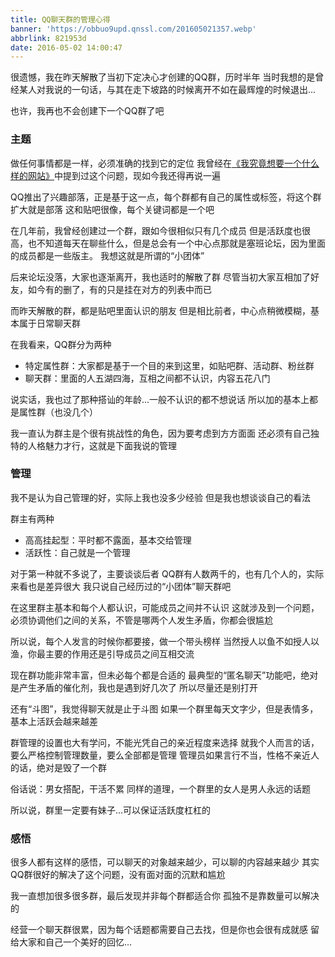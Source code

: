 ```yaml
---
title: QQ聊天群的管理心得
banner: 'https://obbuo9upd.qnssl.com/201605021357.webp'
abbrlink: 821953d
date: 2016-05-02 14:00:47
---
```


很遗憾，我在昨天解散了当初下定决心才创建的QQ群，历时半年
当时我想的是曾经某人对我说的一句话，与其在走下坡路的时候离开不如在最辉煌的时候退出...

也许，我再也不会创建下一个QQ群了吧

<!--more-->

### 主题

做任何事情都是一样，必须准确的找到它的定位
我曾经在[《我究竟想要一个什么样的网站》](https://www.tiexo.cn/what-website/)中提到过这个问题，现如今我还得再说一遍

QQ推出了兴趣部落，正是基于这一点，每个群都有自己的属性或标签，将这个群扩大就是部落
这和贴吧很像，每个关键词都是一个吧

在几年前，我曾经创建过一个群，跟如今很相似只有几个成员
但是活跃度也很高，也不知道每天在聊些什么，但是总会有一个中心点那就是塞班论坛，因为里面的成员都是一些版主。
我想这就是所谓的“小团体”

后来论坛没落，大家也逐渐离开，我也适时的解散了群
尽管当初大家互相加了好友，如今有的删了，有的只是挂在对方的列表中而已

而昨天解散的群，都是贴吧里面认识的朋友
但是相比前者，中心点稍微模糊，基本属于日常聊天群

在我看来，QQ群分为两种
- 特定属性群：大家都是基于一个目的来到这里，如贴吧群、活动群、粉丝群
- 聊天群：里面的人五湖四海，互相之间都不认识，内容五花八门

说实话，我也过了那种搭讪的年龄...一般不认识的都不想说话
所以加的基本上都是属性群（也没几个）

我一直认为群主是个很有挑战性的角色，因为要考虑到方方面面
还必须有自己独特的人格魅力才行，这就是下面我说的管理

### 管理

我不是认为自己管理的好，实际上我也没多少经验
但是我也想谈谈自己的看法

群主有两种
- 高高挂起型：平时都不露面，基本交给管理
- 活跃性：自己就是一个管理

对于第一种就不多说了，主要谈谈后者
QQ群有人数两千的，也有几个人的，实际来看也是差异很大
我只说自己经历过的“小团体”聊天群吧

在这里群主基本和每个人都认识，可能成员之间并不认识
这就涉及到一个问题，必须协调他们之间的关系，不管是哪两个人发生矛盾，你都会很尴尬

所以说，每个人发言的时候你都要接，做一个带头榜样
当然授人以鱼不如授人以渔，你最主要的作用还是引导成员之间互相交流

现在群功能非常丰富，但未必每个都是合适的
最典型的“匿名聊天”功能吧，绝对是产生矛盾的催化剂，我也是遇到好几次了
所以尽量还是别打开

还有“斗图”，我觉得聊天就是止于斗图
如果一个群里每天文字少，但是表情多，基本上活跃会越来越差

群管理的设置也大有学问，不能光凭自己的亲近程度来选择
就我个人而言的话，要么严格控制管理数量，要么全部都是管理
管理员如果言行不当，性格不亲近人的话，绝对是毁了一个群

俗话说：男女搭配，干活不累
同样的道理，一个群里的女人是男人永远的话题

所以说，群里一定要有妹子...可以保证活跃度杠杠的

### 感悟

很多人都有这样的感悟，可以聊天的对象越来越少，可以聊的内容越来越少
其实QQ群很好的解决了这个问题，没有面对面的沉默和尴尬

我一直想加很多很多群，最后发现并非每个群都适合你
孤独不是靠数量可以解决的

经营一个聊天群很累，因为每个话题都需要自己去找，但是你也会很有成就感
留给大家和自己一个美好的回忆...

